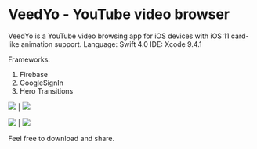 # VeedYo - YouTube video browser

VeedYo is a YouTube video browsing app for iOS devices with iOS 11 card-like animation support. Language: Swift 4.0 IDE: Xcode 9.4.1

Frameworks:

1. Firebase
2. GoogleSignIn
3. Hero Transitions

![](https://i.imgrpost.com/imgr/2018/09/10/1.jpg)  |  ![](https://i.imgrpost.com/imgr/2018/09/10/2.jpg)

![](https://i.imgrpost.com/imgr/2018/09/10/3.jpg)  |  ![](https://i.imgrpost.com/imgr/2018/09/10/4.jpg)

Feel free to download and share.
